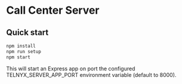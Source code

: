 # Call Center Server

## Quick start

```sh
npm install
npm run setup
npm start
```

This will start an Express app on port the configured TELNYX_SERVER_APP_PORT environment variable (default to 8000).
